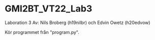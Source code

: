 # GMI2BT_VT22_Lab3
Laboration 3
Av: Nils Broberg (h19nilbr) och Edvin Owetz (h20edvow)

Kör programmet från "program.py".